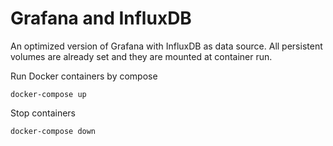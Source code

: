 # Grafana and InfluxDB

An optimized version of Grafana with InfluxDB as data source.
All persistent volumes are already set and they are mounted at container run.
 

Run Docker containers by compose
```
docker-compose up
```

Stop containers
```
docker-compose down
```

